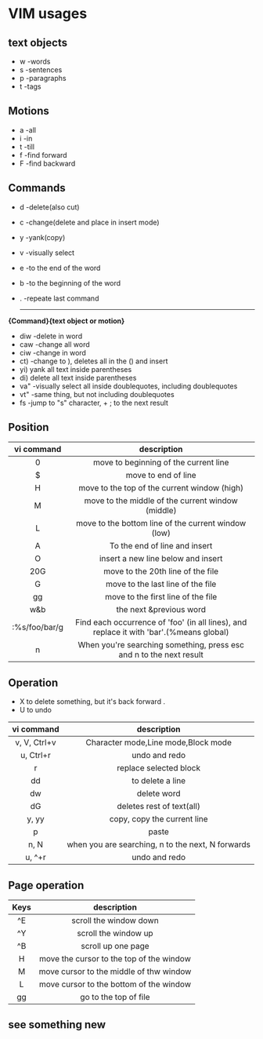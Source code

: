#  VIM usages



## text objects

- w -words
- s -sentences
- p -paragraphs
- t -tags

## Motions

- a -all
- i -in
- t -till
- f -find forward
- F -find backward

## Commands
- d -delete(also cut)

- c -change(delete and place in insert mode)

- y -yank(copy)

- v -visually select

- e -to the end of the word

- b -to the beginning of the word

- . -repeate last command

  --------------------------------





**{Command}{text object or motion}**

- diw -delete in word
- caw -change all word
- ciw -change in word
- ct) -change to ), deletes all in the () and insert
- yi) yank all text inside parentheses
- di) delete all text inside parentheses
- va" -visually select all inside doublequotes, including doublequotes
- vt" -same thing, but not including doublequotes
- fs -jump to "s" character, + ; to the next result



## Position


|  vi command   |                         description                          |
| :-----------: | :----------------------------------------------------------: |
|       0       |            move to beginning of the current line             |
|       $       |                     move to end of line                      |
|       H       |         move to the top of the current window (high)         |
|       M       |      move to the middle of the current window (middle)       |
|       L       |     move to the bottom line of the current window (low)      |
|       A       |                To the end of line and insert                 |
|       O       |              insert a new line below and insert              |
|      20G      |              move to the 20th line of the file               |
|       G       |              move to the last line of the file               |
|      gg       |              move to the first line of the file              |
|      w&b      |                   the next &previous word                    |
| :%s/foo/bar/g | Find each occurrence of 'foo' (in all lines), and replace it with 'bar'.(%means global) |
|       n       | When you're searching something, press esc and n to the next result |

## Operation

- X to delete something, but it's back forward . 
- U to undo

  

|  vi command  |                    description                    |
| :----------: | :-----------------------------------------------: |
| v, V, Ctrl+v |        Character mode,Line mode,Block mode        |
|  u, Ctrl+r   |                   undo and redo                   |
|      r       |              replace selected block               |
|      dd      |                 to delete a line                  |
|      dw      |                    delete word                    |
|      dG      |             deletes rest of text(all)             |
|    y, yy     |            copy, copy the current line            |
|      p       |                       paste                       |
|     n, N     | when you are searching, n to the next, N forwards |
|    u, ^+r    |                   undo and redo                   |





## Page operation

| Keys |               description                |
| :--: | :--------------------------------------: |
|  ^E  |          scroll the window down          |
|  ^Y  |           scroll the window up           |
|  ^B  |            scroll up one page            |
|  H   | move the cursor to the top of the window |
|  M   | move cursor to the middle of thw window  |
|  L   | move cursor to the bottom of the window  |
|  gg  |          go to the top of file           |

## see something new
